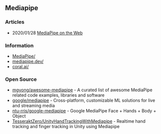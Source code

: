 ## Mediapipe

### Articles
- 2020/01/28 [MediaPipe on the Web](https://developers.googleblog.com/2020/01/mediapipe-on-web.html)


### Information
- [MediaPipe/](https://google.github.io/mediapipe/)
- [mediapipe.dev/](https://mediapipe.dev/)
- [coral.ai/](https://coral.ai/) 


### Open Source
- [mgyong/awesome-mediapipe](https://github.com/mgyong/awesome-mediapipe) - A curated list of awesome MediaPipe related code examples, libraries and software
- [google/mediapipe](https://github.com/google/mediapipe) - Cross-platform, customizable ML solutions for live and streaming media
- [ntu-rris/google-mediapipe](https://github.com/ntu-rris/google-mediapipe) - Google MediaPipe Face + Hands + Body + Object
- [TesseraktZero/UnityHandTrackingWithMediapipe](https://github.com/TesseraktZero/UnityHandTrackingWithMediapipe) - Realtime hand tracking and finger tracking in Unity using Mediapipe


